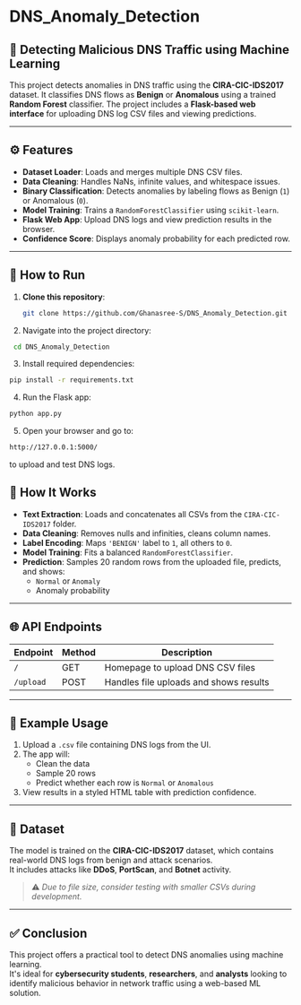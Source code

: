 # DNS_Anomaly_Detection

## 🚨 Detecting Malicious DNS Traffic using Machine Learning

This project detects anomalies in DNS traffic using the **CIRA-CIC-IDS2017** dataset. It classifies DNS flows as **Benign** or **Anomalous** using a trained **Random Forest** classifier. The project includes a **Flask-based web interface** for uploading DNS log CSV files and viewing predictions.

---

## ⚙️ Features

- **Dataset Loader**: Loads and merges multiple DNS CSV files.
- **Data Cleaning**: Handles NaNs, infinite values, and whitespace issues.
- **Binary Classification**: Detects anomalies by labeling flows as Benign (`1`) or Anomalous (`0`).
- **Model Training**: Trains a `RandomForestClassifier` using `scikit-learn`.
- **Flask Web App**: Upload DNS logs and view prediction results in the browser.
- **Confidence Score**: Displays anomaly probability for each predicted row.

---

## 🚀 How to Run

1. **Clone this repository**:
   ```bash
   git clone https://github.com/Ghanasree-S/DNS_Anomaly_Detection.git
   ```
2. Navigate into the project directory:
  ```bash
   cd DNS_Anomaly_Detection
  ```
3. Install required dependencies:
  ```bash
  pip install -r requirements.txt
  ```
4. Run the Flask app:
  ```bash
  python app.py
  ```
5. Open your browser and go to:
  ```bash
  http://127.0.0.1:5000/
```
  to upload and test DNS logs.

## 🧠 How It Works

- **Text Extraction**: Loads and concatenates all CSVs from the `CIRA-CIC-IDS2017` folder.
- **Data Cleaning**: Removes nulls and infinities, cleans column names.
- **Label Encoding**: Maps `'BENIGN'` label to `1`, all others to `0`.
- **Model Training**: Fits a balanced `RandomForestClassifier`.
- **Prediction**: Samples 20 random rows from the uploaded file, predicts, and shows:
  - `Normal` or `Anomaly`
  - Anomaly probability

---

## 🌐 API Endpoints

| Endpoint   | Method | Description                            |
|------------|--------|----------------------------------------|
| `/`        | GET    | Homepage to upload DNS CSV files       |
| `/upload`  | POST   | Handles file uploads and shows results |

---

## 🧪 Example Usage

1. Upload a `.csv` file containing DNS logs from the UI.
2. The app will:
   - Clean the data
   - Sample 20 rows
   - Predict whether each row is `Normal` or `Anomalous`
3. View results in a styled HTML table with prediction confidence.

---

## 📁 Dataset

The model is trained on the **CIRA-CIC-IDS2017** dataset, which contains real-world DNS logs from benign and attack scenarios.  
It includes attacks like **DDoS**, **PortScan**, and **Botnet** activity.

> ⚠️ *Due to file size, consider testing with smaller CSVs during development.*

---

## ✅ Conclusion

This project offers a practical tool to detect DNS anomalies using machine learning.  
It's ideal for **cybersecurity students**, **researchers**, and **analysts** looking to identify malicious behavior in network traffic using a web-based ML solution.
